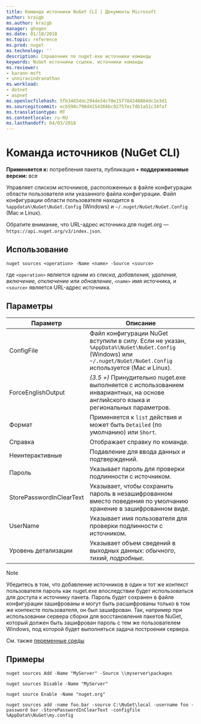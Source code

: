 ```yaml
---
title: Команда источники NuGet CLI | Документы Microsoft
author: kraigb
ms.author: kraigb
manager: ghogen
ms.date: 01/18/2018
ms.topic: reference
ms.prod: nuget
ms.technology: ''
description: Справочник по nuget.exe источники команды
keywords: NuGet источники ссылки, источники команды
ms.reviewer:
- karann-msft
- unniravindranathan
ms.workload:
- dotnet
- aspnet
ms.openlocfilehash: 5fb34654dc294de34cf0e15f784240884dc1e3d1
ms.sourcegitcommit: ecb598c790d4154366bc92757ec7db1a51c34faf
ms.translationtype: MT
ms.contentlocale: ru-RU
ms.lasthandoff: 04/03/2018
---
```

# <a name="sources-command-nuget-cli"></a>Команда источников (NuGet CLI)

**Применяется к:** потребления пакета, публикация &bullet; **поддерживаемые версии:** все

Управляет списком источников, расположенных в файле конфигурации области пользователя или указанного файла конфигурации. Файл конфигурации области пользователя находится в `%appdata%\NuGet\NuGet.Config` (Windows) и `~/.nuget/NuGet/NuGet.Config` (Mac и Linux).

Обратите внимание, что URL-адрес источника для nuget.org — `https://api.nuget.org/v3/index.json`.

## <a name="usage"></a>Использование

```cli
nuget sources <operation> -Name <name> -Source <source>
```

где `<operation>` является одним из *списка, добавления, удаления, включение, отключение* или *обновление*, `<name>` имя источника, и `<source>` является URL-адрес источника.

## <a name="options"></a>Параметры

| Параметр | Описание |
| --- | --- |
| ConfigFile | Файл конфигурации NuGet вступили в силу. Если не указан, `%AppData%\NuGet\NuGet.Config` (Windows) или `~/.nuget/NuGet/NuGet.Config` используется (Mac и Linux).|
| ForceEnglishOutput | *(3.5 +)*  Принудительно nuget.exe выполняется с использованием инвариантных, на основе английского языка и региональных параметров. |
| Формат | Применяется к `list` действия и может быть `Detailed` (по умолчанию) или `Short`. |
| Справка | Отображает справку по команде. |
| Неинтерактивные | Подавление для ввода данных и подтверждений. |
| Пароль | Указывает пароль для проверки подлинности с источником. |
| StorePasswordInClearText | Указывает, чтобы сохранить пароль в незашифрованном вместо поведения по умолчанию хранение в зашифрованном виде. |
| UserName | Указывает имя пользователя для проверки подлинности с источником. |
| Уровень детализации | Указывает объем сведений в выходных данных: *обычного*, *тихий*, *подробные*. |

> [!Note]
> Убедитесь в том, что добавление источников в один и тот же контекст пользователя пароль как nuget.exe впоследствии будет использоваться для доступа к источнику пакета. Пароль будет сохранен в файле конфигурации зашифрованы и могут быть расшифрованы только в том же контексте пользователя, он был зашифрован. Так, например при использовании сервера сборки для восстановления пакетов NuGet, который должен быть зашифрован пароль с тем же пользователем Windows, под которой будет выполняться задача построения сервера.

См. также [переменные среды](cli-ref-environment-variables.md)

## <a name="examples"></a>Примеры

```cli
nuget sources Add -Name "MyServer" -Source \\myserver\packages

nuget sources Disable -Name "MyServer"

nuget source Enable -Name "nuget.org"

nuget sources add -name foo.bar -source C:\NuGet\local -username foo -password bar -StorePasswordInClearText -configfile %AppData%\NuGet\my.config
```
